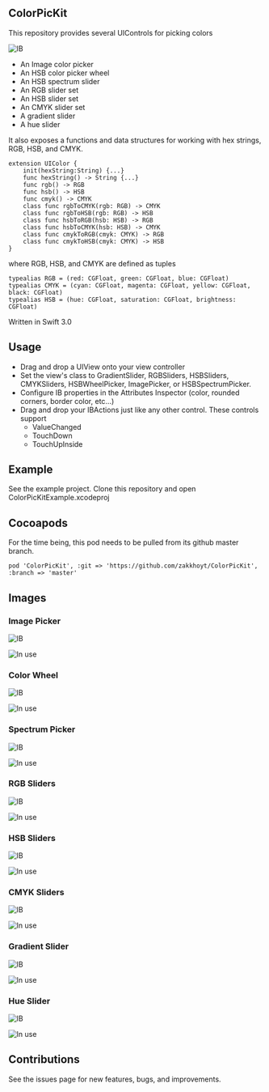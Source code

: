## ColorPicKit


This repository provides several UIControls for picking colors

![IB](https://github.com/zakkhoyt/ColorPicKit/blob/master/images/all_100816.png)

- An Image color picker
- An HSB color picker wheel
- An HSB spectrum slider
- An RGB slider set
- An HSB slider set
- An CMYK slider set
- A gradient slider
- A hue slider


It also exposes a functions and data structures for working with hex strings, RGB, HSB, and CMYK.

````
extension UIColor {
    init(hexString:String) {...}
    func hexString() -> String {...}
    func rgb() -> RGB
    func hsb() -> HSB
    func cmyk() -> CMYK
    class func rgbToCMYK(rgb: RGB) -> CMYK
    class func rgbToHSB(rgb: RGB) -> HSB
    class func hsbToRGB(hsb: HSB) -> RGB
    class func hsbToCMYK(hsb: HSB) -> CMYK
    class func cmykToRGB(cmyk: CMYK) -> RGB
    class func cmykToHSB(cmyk: CMYK) -> HSB
}
````

where RGB, HSB, and CMYK are defined as tuples

````
typealias RGB = (red: CGFloat, green: CGFloat, blue: CGFloat)
typealias CMYK = (cyan: CGFloat, magenta: CGFloat, yellow: CGFloat, black: CGFloat)
typealias HSB = (hue: CGFloat, saturation: CGFloat, brightness: CGFloat)

````

Written in Swift 3.0

## Usage
- Drag and drop a UIView onto your view controller
- Set the view's class to GradientSlider, RGBSliders, HSBSliders, CMYKSliders, HSBWheelPicker, ImagePicker, or HSBSpectrumPicker.
- Configure IB properties in the Attributes Inspector (color, rounded corners, border color, etc...)
- Drag and drop your IBActions just like any other control. These controls support
  - ValueChanged
  - TouchDown
  - TouchUpInside

## Example

See the example project. Clone this repository and open ColorPicKitExample.xcodeproj

## Cocoapods

For the time being, this pod needs to be pulled from its github master branch.

````
pod 'ColorPicKit', :git => 'https://github.com/zakkhoyt/ColorPicKit', :branch => 'master'
````

## Images

### Image Picker

![IB](https://raw.githubusercontent.com/zakkhoyt/ColorPicKit/master/images/ib_image.png)

![In use](https://raw.githubusercontent.com/zakkhoyt/ColorPicKit/master/images/image.png)


### Color Wheel

![IB](https://raw.githubusercontent.com/zakkhoyt/ColorPicKit/master/images/ib_wheel.png)

![In use](https://raw.githubusercontent.com/zakkhoyt/ColorPicKit/master/images/wheel.png)

### Spectrum Picker

![IB](https://raw.githubusercontent.com/zakkhoyt/ColorPicKit/master/images/ib_spectrum.png)

![In use](https://raw.githubusercontent.com/zakkhoyt/ColorPicKit/master/images/spectrum.png)


### RGB Sliders

![IB](https://raw.githubusercontent.com/zakkhoyt/ColorPicKit/master/images/ib_rgb.png)

![In use](https://raw.githubusercontent.com/zakkhoyt/ColorPicKit/master/images/rgb.png)


### HSB Sliders

![IB](https://raw.githubusercontent.com/zakkhoyt/ColorPicKit/master/images/ib_hsb.png)

![In use](https://raw.githubusercontent.com/zakkhoyt/ColorPicKit/master/images/hsb.png)


### CMYK Sliders

![IB](https://raw.githubusercontent.com/zakkhoyt/ColorPicKit/master/images/ib_cmyk.png)

![In use](https://raw.githubusercontent.com/zakkhoyt/ColorPicKit/master/images/cmyk.png)

### Gradient Slider

![IB](https://raw.githubusercontent.com/zakkhoyt/ColorPicKit/master/images/ib_gradient.png)

![In use](https://raw.githubusercontent.com/zakkhoyt/ColorPicKit/master/images/gradient.png)

### Hue Slider

![IB](https://raw.githubusercontent.com/zakkhoyt/ColorPicKit/master/images/ib_hue.png)

![In use](https://raw.githubusercontent.com/zakkhoyt/ColorPicKit/master/images/hue.png)

## Contributions

See the issues page for new features, bugs, and improvements. 
